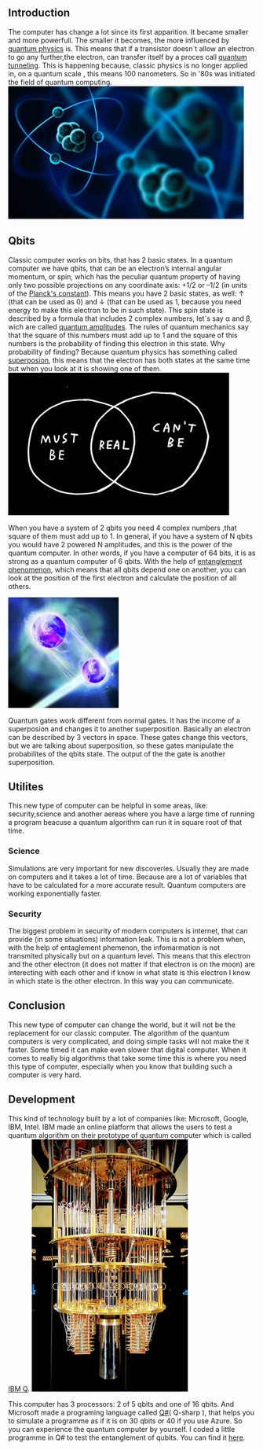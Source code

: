 ## Introduction
The computer has change a lot since its first apparition. It became smaller and more powerfull. The smaller it becomes, the more influenced by [quantum physics](https://www.sciencedaily.com/terms/introduction_to_quantum_mechanics.htm) is. This means that if a transistor doesn`t allow an electron to go any further,the electron, can transfer itself by a proces call [quantum tunneling](https://www.azoquantum.com/Article.aspx?ArticleID=12). This is happening because, classic physics is no longer applied in, on a quantum scale , this means 100 nanometers. So in '80s was initiated the field of quantum computing. 
								![quantum](/Imagies/qp.jpg)
  
## Qbits 
Classic computer works on bits, that has 2 basic states. In a quantum computer we have qbits, that can be an electron’s internal angular momentum, or spin, which has the peculiar quantum property of having only two possible projections on any coordinate axis: +1/2 or –1/2 (in units of the [Planck's constant](https://whatis.techtarget.com/definition/Plancks-constant)). This means you have 2  basic states, as well: ↑ (that can be used as 0) and ↓ (that can be used as 1, because you need energy to make this electron to be in such state). 
This spin state is described by a formula that includes 2 complex numbers, let`s say α and β, wich are called [quantum amplitudes](https://en.wikipedia.org/wiki/Probability_amplitude). The rules of quantum mechanics say that the square of this numbers must add up to 1 and the square of this numbers is the probability of finding this electron in this state. Why probability of finding? Because quantum physics has something called [superposion](http://www.physics.org/article-questions.asp?id=124), this means that the electron has both states at the same time but when you look at it is showing one of them. 
								![real](Imagies/mustbe.png)

When you have a system of 2 qbits you need 4 complex numbers ,that square of them must add up to 1. In general, if you have a system of N qbits you would have 2 powered N amplitudes, and this is the power of the quantum computer. In other words, if you have a computer of 64 bits, it is as strong as a quantum computer of 6 qbits. 
With the help of [entanglement phenomenon](https://www.sciencedaily.com/terms/quantum_entanglement.htm), which means that all qbits depend one on another, you can look at the position of the first electron and calculate the position of all others.

![image](Imagies/entanglement.jpg)

Quantum gates work different from normal gates. It has the income of a superposion and changes it to another superposition. Basically an electron can be described by 3 vectors in space. These gates change this vectors, but we are talking about superposition, so these gates manipulate the probabilites of the qbits state. The output of the the gate is another superposition.

## Utilites 
This new type of computer can be helpful in some areas, like: security,science and another aereas where you have a large time of running a program beacuse a quantum algorithm can run it in square root of that time. 
### Science 
Simulations are very important for new discoveries. Usually they are made on computers and it takes a lot of time. Because are a lot of variables that have to be calculated for a more accurate result. Quantum computers are working exponentially faster.
### Security
The biggest problem in security of modern computers is internet, that can provide (in some situations) information leak. This is not a problem when, with the help of entaglement phemenon, the infomarmation is not transmited physically but on a quantum level. This means that this electron and the other electron (it does not matter if that electron is on the moon) are interecting with each other and if know in what state is this electron I know in which state is the other electron. In this way you can communicate. 

## Conclusion
This new type of computer can change the world, but it will not be the replacement for our classic computer. The algorithm of the quantum computers is very complicated, and doing simple tasks will not make the it faster. Some timed it can make even slower that digital computer. When it comes to really big algorithms that take some time this is where you need this type of computer, especially when you know that building such a computer is very hard.

## Development
This kind of technology built by a lot of companies like: Microsoft, Google, IBM, Intel. IBM made an online platform that allows the users to test a quantum algorithm on their prototype of quantum computer which is called [IBM Q](https://quantumexperience.ng.bluemix.net/qx/experience). 
![IBM](Imagies/IBM.jpg)

This computer has 3 processors: 2 of 5 qbits and one of 16 qbits. 
And Microsoft made a programing language called [Q#](https://www.microsoft.com/en-us/quantum/development-kit)( Q-sharp ), that helps you to simulate a programme as if it is on 30 qbits or 40 if you use Azure. So you can experience the quantum computer by yourself. I coded a little programme in Q# to test the entanglement of qubits. You can find it [here](https://github.com/playerjack/Quantum-Computing/tree/master/Bell). 
   

